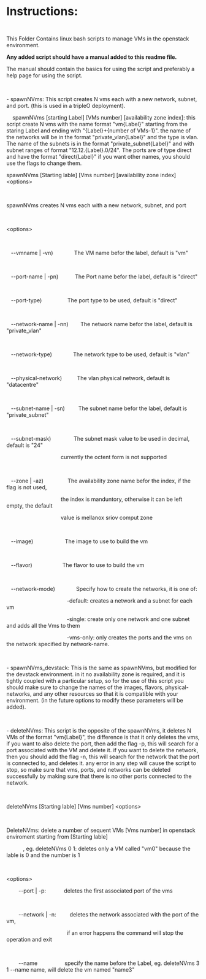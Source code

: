 <p><strong><span style="font-size: 30px;">Instructions:</span></strong></p>
<p>
  <br>
</p>
<p><span style="font-size: 14px;">This Folder Contains linux bash scripts to manage VMs in the openstack environment.&nbsp;</span></p>
<p><span style="font-size: 14px;"><strong>Any added script should have a manual added to this readme file.</strong></span></p>
<p><span style="font-size: 14px;">The manual should contain the basics for using the script and preferably a help page for using the script.</span></p>
<p>
  <br>
</p>
<p>- spawnNVms: This script creates N vms each with a new network, subnet, and port. (this is used in a tripleO deployment).</p>
<p>&nbsp; &nbsp; spawnNVms [starting Label] [VMs number] [availability zone index]: this script create N vms with the name format "vm{Label}" starting from the staring Label and ending with "{Label}+{number of VMs-1}". the name of the networks will be in the format "private_vlan{Label}" and the type is vlan. The name of the subnets is in the format "private_subnet{Label}" and with subnet ranges of format "12.12.{Label}.0/24". The ports are of type direct and have the format "direct{Label}" if you want other names, you should use the flags to change them.</p>
<p>spawnNVms [Starting lable] [Vms number] [availability zone index] &lt;options&gt;</p>
<p>
  <br>
</p>
<p>spawnNVms creates N vms each with a new network, subnet, and port</p>
<p>
  <br>
</p>
<p>&lt;options&gt;</p>
<p>
  <br>
</p>
<p>&nbsp; &nbsp;--vmname | -vn) &nbsp; &nbsp; &nbsp; &nbsp; &nbsp; &nbsp; &nbsp;The VM name befor the label, default is "vm"</p>
<p>
  <br>
</p>
<p>&nbsp; &nbsp;--port-name | -pn) &nbsp; &nbsp; &nbsp; &nbsp; &nbsp; The Port name befor the label, default is "direct"</p>
<p>
  <br>
</p>
<p>&nbsp; &nbsp;--port-type) &nbsp; &nbsp; &nbsp; &nbsp; &nbsp; &nbsp; &nbsp; &nbsp; The port type to be used, default is "direct"</p>
<p>
  <br>
</p>
<p>&nbsp; &nbsp;--network-name | -nn) &nbsp; &nbsp; &nbsp; &nbsp;The network name befor the label, default is "private_vlan"</p>
<p>
  <br>
</p>
<p>&nbsp; &nbsp;--network-type) &nbsp; &nbsp; &nbsp; &nbsp; &nbsp; &nbsp; &nbsp;The network type to be used, default is "vlan"</p>
<p>
  <br>
</p>
<p>&nbsp; &nbsp;--physical-network) &nbsp; &nbsp; &nbsp; &nbsp; &nbsp;The vlan physical network, default is "datacentre"</p>
<p>
  <br>
</p>
<p>&nbsp; &nbsp;--subnet-name | -sn) &nbsp; &nbsp; &nbsp; &nbsp; The subnet name befor the label, default is "private_subnet"</p>
<p>
  <br>
</p>
<p>&nbsp; &nbsp;--subnet-mask) &nbsp; &nbsp; &nbsp; &nbsp; &nbsp; &nbsp; &nbsp; The subnet mask value to be used in decimal, default is "24"</p>
<p>&nbsp; &nbsp; &nbsp; &nbsp; &nbsp; &nbsp; &nbsp; &nbsp; &nbsp; &nbsp; &nbsp; &nbsp; &nbsp; &nbsp; &nbsp; &nbsp; &nbsp; &nbsp; currently the octent form is not supported</p>
<p>
  <br>
</p>
<p>&nbsp; &nbsp;--zone | -az) &nbsp; &nbsp; &nbsp; &nbsp; &nbsp; &nbsp; &nbsp; &nbsp;The availability zone name befor the index, if the flag is not used,</p>
<p>&nbsp; &nbsp; &nbsp; &nbsp; &nbsp; &nbsp; &nbsp; &nbsp; &nbsp; &nbsp; &nbsp; &nbsp; &nbsp; &nbsp; &nbsp; &nbsp; &nbsp; &nbsp; the index is manduntory, otherwise it can be left empty, the default</p>
<p>&nbsp; &nbsp; &nbsp; &nbsp; &nbsp; &nbsp; &nbsp; &nbsp; &nbsp; &nbsp; &nbsp; &nbsp; &nbsp; &nbsp; &nbsp; &nbsp; &nbsp; &nbsp; value is mellanox sriov comput zone</p>
<p>
  <br>
</p>
<p>&nbsp; &nbsp;--image) &nbsp; &nbsp; &nbsp; &nbsp; &nbsp; &nbsp; &nbsp; &nbsp; &nbsp; &nbsp; The image to use to build the vm</p>
<p>
  <br>
</p>
<p>&nbsp; &nbsp;--flavor) &nbsp; &nbsp; &nbsp; &nbsp; &nbsp; &nbsp; &nbsp; &nbsp; &nbsp; &nbsp;The flavor to use to build the vm</p>
<p>
  <br>
</p>
<p>&nbsp; &nbsp;--network-mode) &nbsp; &nbsp; &nbsp; &nbsp; &nbsp; &nbsp; &nbsp;Specify how to create the networks, it is one of:</p>
<p>&nbsp; &nbsp; &nbsp; &nbsp; &nbsp; &nbsp; &nbsp; &nbsp; &nbsp; &nbsp; &nbsp; &nbsp; &nbsp; &nbsp; &nbsp; &nbsp; &nbsp; &nbsp; &nbsp; &nbsp; -default: creates a network and a subnet for each vm</p>
<p>&nbsp; &nbsp; &nbsp; &nbsp; &nbsp; &nbsp; &nbsp; &nbsp; &nbsp; &nbsp; &nbsp; &nbsp; &nbsp; &nbsp; &nbsp; &nbsp; &nbsp; &nbsp; &nbsp; &nbsp; -single: create only one network and one subnet and adds all the Vms to them</p>
<p>&nbsp; &nbsp; &nbsp; &nbsp; &nbsp; &nbsp; &nbsp; &nbsp; &nbsp; &nbsp; &nbsp; &nbsp; &nbsp; &nbsp; &nbsp; &nbsp; &nbsp; &nbsp; &nbsp; &nbsp; -vms-only: only creates the ports and the vms on the network specified by network-name.</p>
<p>
  <br>
</p>
<p>- spawnNVms_devstack: This is the same as spawnNVms, but modified for the devstack environment. in it no availability zone is required, and it is tightly coupled with a particular setup, so for the use of this script you should make sure to change the names of the images, flavors, physical-networks, and any other resources so that it is compatible with your environment. (in the future options to modify these parameters will be added).</p>
<p>
  <br>
</p>
<p>- deleteNVms: This script is the opposite of the spawnNVms, it deletes N VMs of the format "vm{Label}", the difference is that it only deletes the vms, if you want to also delete the port, then add the flag -p, this will search for a port associated with the VM and delete it. if you want to delete the network, then you should add the flag -n, this will search for the network that the port is connected to, and deletes it. any error in any step will cause the script to stop, so make sure that vms, ports, and networks can be deleted successfully by making sure that there is no other ports connected to the network.</p>
<p>
  <br>
</p>
<p>deleteNVms [Starting lable] [Vms number] &lt;options&gt;</p>
<p>
  <br>
</p>
<p>DeleteNVms: delete a number of sequent VMs [Vms number] in openstack enviroment starting from [Starting lable]</p>
<p>&nbsp; &nbsp; &nbsp; &nbsp; &nbsp; &nbsp;, eg. deleteNVms 0 1: deletes only a VM called "vm0" because the lable is 0 and the number is 1</p>
<p>
  <br>
</p>
<p>&lt;options&gt;</p>
<p>&nbsp; &nbsp; &nbsp; &nbsp; --port | -p: &nbsp; &nbsp; &nbsp; &nbsp; &nbsp; &nbsp;deletes the first associated port of the vms</p>
<p>
  <br>
</p>
<p>&nbsp; &nbsp; &nbsp; &nbsp; --network | -n: &nbsp; &nbsp; &nbsp; &nbsp; deletes the network associated with the port of the vm,</p>
<p>&nbsp; &nbsp; &nbsp; &nbsp; &nbsp; &nbsp; &nbsp; &nbsp; &nbsp; &nbsp; &nbsp; &nbsp; &nbsp; &nbsp; &nbsp; &nbsp; &nbsp; &nbsp; &nbsp; &nbsp; if an error happens the command will stop the operation and exit</p>
<p>
  <br>
</p>
<p>&nbsp; &nbsp; &nbsp; &nbsp; --name &nbsp; &nbsp; &nbsp; &nbsp; &nbsp; &nbsp; &nbsp; &nbsp; &nbsp;specify the name before the Label, eg. deleteNVms 3 1 --name name, will delete the vm named "name3"</p>
